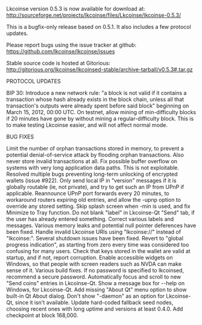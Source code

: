 Lkcoinse version 0.5.3 is now available for download at:
http://sourceforge.net/projects/lkcoinse/files/Lkcoinse/lkcoinse-0.5.3/

This is a bugfix-only release based on 0.5.1.
It also includes a few protocol updates.

Please report bugs using the issue tracker at github:
https://github.com/lkcoinse/lkcoinse/issues

Stable source code is hosted at Gitorious:
http://gitorious.org/lkcoinse/lkcoinsed-stable/archive-tarball/v0.5.3#.tar.gz

PROTOCOL UPDATES

BIP 30: Introduce a new network rule: "a block is not valid if it contains a transaction whose hash already exists in the block chain, unless all that transaction's outputs were already spent before said block" beginning on March 15, 2012, 00:00 UTC.
On testnet, allow mining of min-difficulty blocks if 20 minutes have gone by without mining a regular-difficulty block. This is to make testing Lkcoinse easier, and will not affect normal mode.

BUG FIXES

Limit the number of orphan transactions stored in memory, to prevent a potential denial-of-service attack by flooding orphan transactions. Also never store invalid transactions at all.
Fix possible buffer overflow on systems with very long application data paths. This is not exploitable.
Resolved multiple bugs preventing long-term unlocking of encrypted wallets
(issue #922).
Only send local IP in "version" messages if it is globally routable (ie, not private), and try to get such an IP from UPnP if applicable.
Reannounce UPnP port forwards every 20 minutes, to workaround routers expiring old entries, and allow the -upnp option to override any stored setting.
Skip splash screen when -min is used, and fix Minimize to Tray function.
Do not blank "label" in Lkcoinse-Qt "Send" tab, if the user has already entered something.
Correct various labels and messages.
Various memory leaks and potential null pointer deferences have been fixed.
Handle invalid Lkcoinse URIs using "lkcoinse://" instead of "lkcoinse:".
Several shutdown issues have been fixed.
Revert to "global progress indication", as starting from zero every time was considered too confusing for many users.
Check that keys stored in the wallet are valid at startup, and if not, report corruption.
Enable accessible widgets on Windows, so that people with screen readers such as NVDA can make sense of it.
Various build fixes.
If no password is specified to lkcoinsed, recommend a secure password.
Automatically focus and scroll to new "Send coins" entries in Lkcoinse-Qt.
Show a message box for --help on Windows, for Lkcoinse-Qt.
Add missing "About Qt" menu option to show built-in Qt About dialog.
Don't show "-daemon" as an option for Lkcoinse-Qt, since it isn't available.
Update hard-coded fallback seed nodes, choosing recent ones with long uptime and versions at least 0.4.0.
Add checkpoint at block 168,000.
